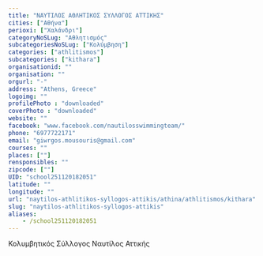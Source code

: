 ```yaml
---
title: "ΝΑΥΤΙΛΟΣ ΑΘΛΗΤΙΚΟΣ ΣΥΛΛΟΓΟΣ ΑΤΤΙΚΗΣ"
cities: ["Αθήνα"]
perioxi: ["Χαλάνδρι"]
categoryNoSLug: "Αθλητισμός"
subcategoriesNoSLug: ["Κολύμβηση"]
categories: ["athlitismos"]
subcategories: ["kithara"]
organisationid: ""
organisation: ""
orgurl: "-"
address: "Athens, Greece"
logoimg: ""
profilePhoto : "downloaded"
coverPhoto : "downloaded"
website: ""
facebook: "www.facebook.com/nautilosswimmingteam/"
phone: "6977722171"
email: "giwrgos.mousouris@gmail.com"
courses: ""
places: [""]
rensponsibles: ""
zipcode: [""]
UID: "school251120182051"
latitude: ""
longitude: ""
url: "naytilos-athlitikos-syllogos-attikis/athina/athlitismos/kithara"
slug: "naytilos-athlitikos-syllogos-attikis"
aliases:
    - /school251120182051
---
```



Κολυμβητικός Σύλλογος Ναυτίλος Αττικής

